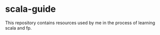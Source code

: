 # scala-guide
This repository contains resources used by me in the process of learning scala and fp.
